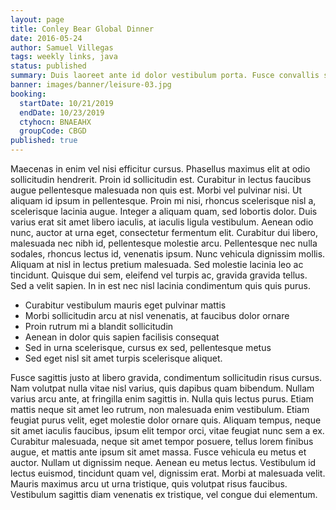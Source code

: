 ```yaml
---
layout: page
title: Conley Bear Global Dinner
date: 2016-05-24
author: Samuel Villegas
tags: weekly links, java
status: published
summary: Duis laoreet ante id dolor vestibulum porta. Fusce convallis sodales.
banner: images/banner/leisure-03.jpg
booking:
  startDate: 10/21/2019
  endDate: 10/23/2019
  ctyhocn: BNAEAHX
  groupCode: CBGD
published: true
---
```

Maecenas in enim vel nisi efficitur cursus. Phasellus maximus elit at odio sollicitudin hendrerit. Proin id sollicitudin est. Curabitur in lectus faucibus augue pellentesque malesuada non quis est. Morbi vel pulvinar nisi. Ut aliquam id ipsum in pellentesque. Proin mi nisi, rhoncus scelerisque nisl a, scelerisque lacinia augue.
Integer a aliquam quam, sed lobortis dolor. Duis varius erat sit amet libero iaculis, at iaculis ligula vestibulum. Aenean odio nunc, auctor at urna eget, consectetur fermentum elit. Curabitur dui libero, malesuada nec nibh id, pellentesque molestie arcu. Pellentesque nec nulla sodales, rhoncus lectus id, venenatis ipsum. Nunc vehicula dignissim mollis. Aliquam at nisl in lectus pretium malesuada. Sed molestie lacinia leo ac tincidunt. Quisque dui sem, eleifend vel turpis ac, gravida gravida tellus. Sed a velit sapien. In in est nec nisl lacinia condimentum quis quis purus.

* Curabitur vestibulum mauris eget pulvinar mattis
* Morbi sollicitudin arcu at nisl venenatis, at faucibus dolor ornare
* Proin rutrum mi a blandit sollicitudin
* Aenean in dolor quis sapien facilisis consequat
* Sed in urna scelerisque, cursus ex sed, pellentesque metus
* Sed eget nisl sit amet turpis scelerisque aliquet.

Fusce sagittis justo at libero gravida, condimentum sollicitudin risus cursus. Nam volutpat nulla vitae nisl varius, quis dapibus quam bibendum. Nullam varius arcu ante, at fringilla enim sagittis in. Nulla quis lectus purus. Etiam mattis neque sit amet leo rutrum, non malesuada enim vestibulum. Etiam feugiat purus velit, eget molestie dolor ornare quis. Aliquam tempus, neque sit amet iaculis faucibus, ipsum elit tempor orci, vitae feugiat nunc sem a ex. Curabitur malesuada, neque sit amet tempor posuere, tellus lorem finibus augue, et mattis ante ipsum sit amet massa. Fusce vehicula eu metus et auctor. Nullam ut dignissim neque. Aenean eu metus lectus. Vestibulum id lectus euismod, tincidunt quam vel, dignissim erat. Morbi at malesuada velit. Mauris maximus arcu ut urna tristique, quis volutpat risus faucibus. Vestibulum sagittis diam venenatis ex tristique, vel congue dui elementum.
